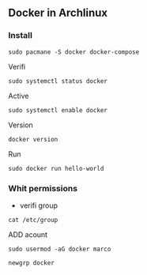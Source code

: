 ## Docker in Archlinux
### Install
```
sudo pacmane -S docker docker-compose
```

Verifi
```
sudo systemctl status docker
```
Active

```
sudo systemctl enable docker
```

Version
```
docker version
```

Run
```
sudo docker run hello-world
```

### Whit permissions

 - verifi group
```
cat /etc/group
```
ADD acount

```
sudo usermod -aG docker marco 
```

```
newgrp docker

```




